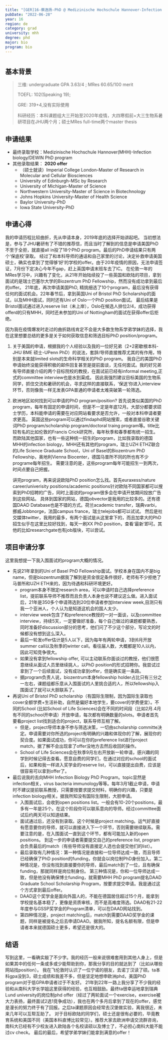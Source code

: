 ```yaml
---
title: "[GER]16-蔡逸扬-PhD @ Medizinische Hochschule Hannover-Infection biology/DEWIN PhD program"
pubDate: "2022-06-28"
year: 16
region: de
category: grad
university: mhh
degree: phd
major: bio
program: bio
---
```


# 

## 基本背景

> 三维: undergraduate GPA 3.63/4 ; MRes 60.65/100 merit
>
> TOEFL: 102\(Speaking 19\);
>
> GRE: 319+4,没有实际使用
>
> 科研经历：本科课题组大三开始至2020年疫情，大四寒假前+大三生物系暑研项目在JHU两个月；硕士MRes full-time两个master thesis
## 申请结果

* 最终录取学校：Medizinische Hochschule Hannover(MHH)-Infection biology/DEWIN PhD program
* 其他录取结果：
  **2020 offer**
  * （硕士就读）Imperial College London-Master of Research in Molecular and Cellular Biosciences
  * University of Edinburgh-MSc by Research
  * University of Michigan-Master of Science
  * Northwestern University-Master of Science in Biotechnology
  * Johns Hopkins University-Master of Health Science
  * Baylor University-PhD
  * Iowa State University-PhD

## 申请心得
我的申请历程比较曲折，先从申请本身，2019年底的选择开始讲起吧。
当初想法是，参与了JHU暑研有了不错的推荐信，而且当时了解到的信息是申请美国PhD不至于全拒，就直接all in投了18个PhD program。最后的PhD申请结果只有两个‘保底校’录取。
经过了和本科导师的通话和自己家里的讨论，决定补救申请美国硕士，确实也拿到了觉得够‘好’的学校的offer。由于20年疫情的原因，无法申请签证，7月份下定决心今年不gap，赶上英国申请末班车去了IC。
在伦敦一年的MRes学习中，兴趣有了变化，从21年开始陆续投了一些英国和欧陆的项目，拿到面试的是瑞士巴塞尔大学的Biozentrum PhD Fellowship，然而没有成功拿到最后的offer。
21年底，再次申请美国PhD, 精挑细选了10个program，最后没有获得任何的面试机会。22年春节后，拿到英国Uni of Bristol PhD Scholarship的面试，以及MHH面试，同时还有Uni of Oslo一个PhD position面试。
最后结果是Bristol面试通过进入reserve list（未上岸），Oslo在候选人排位2/4，成功获得offerd的只有MHH，同时还未参加的Uni of Nottingham的面试在获得offer后拒绝。

因为我在疫情爆发时走过的曲折路线肯定不会是大多数生物系学弟学妹的选择，我在这里想要总结的更多是关于如何获取信息和筛选目标PhD position/program。
1. 关于美国的申请，根据我的个人经验以及我的一位好兄弟（2+2密歇根本科-JHU BME 硕士-UPenn PhD）的说法，套辞/导师直接推荐尤其的有作用，特别是本来就limited slots的生命科学相关的PhD program。
   我自己的美国PhD申请始终没能获得积极的邮件回复甚至是提前面谈，无任何面试。我的好兄弟有导师直接介绍的两个目标院校的教授，在面试前已经有informal meeting,正式的committee interview也是水到渠成。
   因此我强烈建议目标美国的生物系同学，抓住交流和暑研的机会，寻求这样的直接联系，‘保送’你进入interview环节，否则像我一样无发表GPA普通的申请者太难突破第一轮筛选。

2. 欧洲地区如何找到可以申请的PhD program/position? 
   首先说类似美国的PhD program，每年有固定的申请时间，但是不一定是年底12月。大部分都要求硕士学历，本科能申请的需要在对应网站看要求是否允许，一般对本科申请者要求更高。
   英国这些program可以通过findaphd网站搜索，或者直接谷歌关键词PhD program/scholarship program/doctoral traing program等。title比较有名的比如伦敦的Francis Crick研究所，每年秋季和春季都有统一招生。
   而欧陆其他国家，也有一些这种统一招生的program，比如我录取的德国MHH的infection biology，MHH还有其他的program，瑞士UZH ETHZ联合的Life Science Graduate School，Uni of Basel的Biozentrum PhD Fellowship，奥地利Vienna Biocenter，德国马普所不同的所也有不少programe每年招生。
   需要注意的是，这些program每年可能招生一到两次，时间点要自己把握。
   
   讲完program，再来说说欧陆PhD position怎么找。首先euraxess/nature career/univerisity positions/academic positions针对欧陆不同国家都可以搜索到PhD招聘的广告，同时上面说的program很多会在申请开放期间投放广告到这些网站。
   具体到国家的网站，德国jobvector是我用的比较多的。还有德国DAAD Database也是不错的方式。荷兰academic transfer，瑞典varbi，挪威Jobbnorge，法国campus france，瑞士telejobs都可以试试。
   然后是社交媒体twitter，我用的最多，有两个面试是从这里拿下的，而且加拿大的PhD招生似乎在这里比较好找到，每天一刷XX PhD position，查看‘最新’即可。其他的比如researchgate也有job版块，可以尝试。

## 项目申请分享
这里我想提一下我入围面试的program大概的情况。

* 先说21年拿到的Uni of Basel PhD Fellowship面试。学校本身在国内不是big name，但是biozentrum据我了解到是资金很足条件很好，老师有不少拒绝了马普所和UZH ETH来的，因为待遇和科研环境更好。
  * program本身不限定research area，可以申请时自己选择preference list，提前联系导师不推荐而且负责人本身也说不建议这么做。进入面试后，21年是350多个申请筛选到20位申请者参加Interview week,目测只有我一个亚洲人，个人认为是知道这机会的国人太少。
  * interview week包含了和preference教授的一对一面谈，以及committee interview，持续5天，一定要做好准备，每个自己做过的课题都要熟悉，同时准备好discussion部分的思考，他们问了不少这个部分，写论文的时候都没有想到这么深入。
  * 最后一轮发offer估计是5人以下，因为每年有两轮申请，3到6月开放summer call以及秋季的winter call。看往届人数，大概都是10人以内，因此可知竞争很大。
  * 如果没有拿到fellowship offer, 可以主动联系你面谈过的教授，他们很愿意继续从面试人员里继续挑人，以PhD position的形式招聘你。我尝试过拿到了一个后续面试，没有成功拿到offer，但是确实是一条路。
  * 据program负责人说，biozentrum本身fellowship holder占比只有三分之一左右，课题组都乐意从入围面试的人里挑合适的人，所以fellowship入围面试了就可以大胆联系了。
* 再说Uni of Bristol PhD scholarship（有国际生限制，因为国际生录取也cover全额学费+生活补助，自然是偏好本地学生，要cover的学费便宜）。不同的School (比如School of Life Sciences)会在不同的时间段（比如2月.4月有不同的school开申请）开放申请，每次都有明确数量的slots。申请者首先要看project list找到适合的project，联系导师互相了解。
  * 但是，project导师本身不参与筛选决策，一切由scholarship committe决定。申请需要对你所选的project有明确的兴趣和体现你的了解，展现你的契合度。如果面试成功，你可以在你的preference list进行project match，据了解不会出现拿了offer没地方去然后收回的操作。
  * School of Life Sciences会在秋季9月左右开放新一轮申请，感兴趣的同学到时候记得去查看。愿意自费的同学们，在通过对应的school的面试后，如果和我一样进入奖学金的reserve list，可以直接提出自费，应该是很容易可以拿到offer了。
* 最后说我的去向MHH Infection Biology PhD Program。topic显然是infection相关，virus bacteria immunology等等。每年3月1截止申请，申请时不建议提前联系教授，只需要按要求提交材料，明确你的兴趣，只要是infection biology相关。据我所知没有国际生限制，大胆申请。
  * 入围面试后，会收到open positions list。一般会有10-20个positions，最多有一年是25个。在这个阶段你可以联系意向的导师。经过committee面试后约两天可以知道结果。
  * 面试通过后，还没有到录取。这个时候是project matching。运气好直接有愿意要你的导师，就可以直接进入下一个环节，否则需要继续联系。需要注意的是，在入围面试一直到这个环节，都有可能加入新的open positions。
    到这一步的申请者需要提交自己的preference list, program会负责最后的match（有些导师没有直接定人选也会提交他们的list）。
  * 最后录取有几种情况：第一种情况是直接和一位导师达成一致，而且导师已经确保了PhD position的funding，你就会以岗位制PhD身份加入。第二种情况是，你没有找到直接要你的导师，最后match到了一位，且有确保funding，那就同样是岗位制身份。
    第三种情况是，你和一位导师达成一致，但是他没有确保博士funding，就需要MHH PhD program提名DAAD Graduate School Scholarship Program，按要求提交申请。我是通过这个方式拿到最后offer。
  * DAAD这个奖学金是面向外国人的，不能在德国居住超过15个月，能拿到学校提名基本稳了，更像是资质审核，而不是高难度筛选。DAAD有21-22年度参与GSSP奖学金的Program清单，可以在DAAD网站找到。
  * 第四种情况是，project matching后，match到需要DAAD奖学金的课题，同样是被提名之后去申请DAAD。据我所知，提名名额有限，但是申请者本来就德国硕士更多，希望还是很大的。

## 结语
写到这里，一看确实敲了不少字。我的经历一般来说很难套用到其他人身上，但是如果其中的任何一条或多或少能帮助到你，那我分享的目的就达到了（比如从哪些网站找position）。
我在飞伦敦时认识了一位宁诺的朋友，去诺丁汉读了硕。ta本科gpa没到3，硕士成绩和我差不多，但是坚定地想申欧洲phd，美国PhD program对于低GPA申请者过于不友好。
21年到22年一路上我分享了不少我的经验和从南科大学长学姐这里获得的经验，也互相鼓励。最终ta很幸运地拿到瑞典Lund university的岗位制phd offer（经过了两轮面试一个exercise，exercise被大力表扬，最终面试2选1竞争成功），我也在两个多月后拿到了现在的offer，感觉是漫长的努力终于有了回报。之后ta课题原因会经常去汉堡做实验，离我很近，未来几年可以互帮互助了。
对于目标欧陆的同学们，硕士还是很有必要的，毕竟教育系统和美国不同（美国本科直博比较常见）。推荐大家去欧洲申请交流群咨询，南科大已经有不少校友进入欧陆各个名校读硕以及博士了，不必担心南科大能不能过cv check。
最后的最后，希望学弟学妹们能拿到满意的offer！



